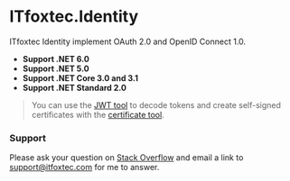 # ITfoxtec.Identity
ITfoxtec Identity implement OAuth 2.0 and OpenID Connect 1.0.

* **Support .NET 6.0**
* **Support .NET 5.0**
* **Support .NET Core 3.0 and 3.1**
* **Support .NET Standard 2.0**

> You can use the [JWT tool](https://www.foxids.com/tools/Jwt) to decode tokens and create self-signed certificates with the [certificate tool](https://www.foxids.com/tools/Certificate).

### Support
Please ask your question on <a href="https://stackoverflow.com/">Stack Overflow</a> and email a link to <a href="mailto:support@itfoxtec.com?subject=ITfoxtec Identity">support@itfoxtec.com</a> for me to answer.<br />
